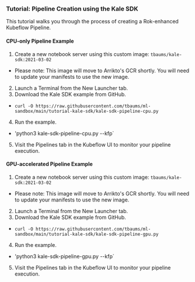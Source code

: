 ### Tutorial: Pipeline Creation using the Kale SDK

This tutorial walks you through the process of creating a Rok-enhanced Kubeflow Pipeline.

#### CPU-only Pipeline Example

1. Create a new notebook server using this custom image: `tbaums/kale-sdk:2021-03-02`
  - Please note: This image will move to Arrikto's GCR shortly. You will need to update your manifests to use the new image.
2. Launch a Terminal from the New Launcher tab.
3. Download the Kale SDK example from GitHub.
  - `curl -O https://raw.githubusercontent.com/tbaums/ml-sandbox/main/tutorial-kale-sdk/kale-sdk-pipeline-cpu.py`
4. Run the example.
  - 'python3 kale-sdk-pipeline-cpu.py --kfp`
5. Visit the Pipelines tab in the Kubeflow UI to monitor your pipeline execution.

#### GPU-accelerated Pipeline Example

1. Create a new notebook server using this custom image: `tbaums/kale-sdk:2021-03-02`
  - Please note: This image will move to Arrikto's GCR shortly. You will need to update your manifests to use the new image.
2. Launch a Terminal from the New Launcher tab.
3. Download the Kale SDK example from GitHub.
  - `curl -O https://raw.githubusercontent.com/tbaums/ml-sandbox/main/tutorial-kale-sdk/kale-sdk-pipeline-gpu.py`
4. Run the example.
  - 'python3 kale-sdk-pipeline-gpu.py --kfp`
5. Visit the Pipelines tab in the Kubeflow UI to monitor your pipeline execution.